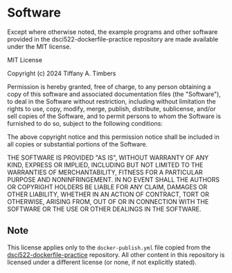 # Software

Except where otherwise noted, the example programs and other software provided in the dsci522-dockerfile-practice repository are made available under the MIT license.

MIT License

Copyright (c) 2024 Tiffany A. Timbers

Permission is hereby granted, free of charge, to any person obtaining a copy of this software and associated documentation files (the "Software"), to deal in the Software without restriction, including without limitation the rights to use, copy, modify, merge, publish, distribute, sublicense, and/or sell copies of the Software, and to permit persons to whom the Software is furnished to do so, subject to the following conditions:

The above copyright notice and this permission notice shall be included in all copies or substantial portions of the Software.

THE SOFTWARE IS PROVIDED "AS IS", WITHOUT WARRANTY OF ANY KIND, EXPRESS OR IMPLIED, INCLUDING BUT NOT LIMITED TO THE WARRANTIES OF MERCHANTABILITY, FITNESS FOR A PARTICULAR PURPOSE AND NONINFRINGEMENT. IN NO EVENT SHALL THE AUTHORS OR COPYRIGHT HOLDERS BE LIABLE FOR ANY CLAIM, DAMAGES OR OTHER LIABILITY, WHETHER IN AN ACTION OF CONTRACT, TORT OR OTHERWISE, ARISING FROM, OUT OF OR IN CONNECTION WITH THE SOFTWARE OR THE USE OR OTHER DEALINGS IN THE SOFTWARE.

## Note

This license applies only to the `docker-publish.yml` file copied from the [dsci522-dockerfile-practice](https://github.com/ttimbers/dsci522-dockerfile-practice) repository. All other content in this repository is licensed under a different license (or none, if not explicitly stated).
